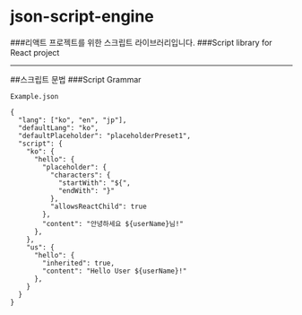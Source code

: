# json-script-engine
###리액트 프로젝트를 위한 스크립트 라이브러리입니다.
###Script library for React project

---
##스크립트 문법
###Script Grammar

`Example.json`
```json5
{
  "lang": ["ko", "en", "jp"],
  "defaultLang": "ko",
  "defaultPlaceholder": "placeholderPreset1",
  "script": {
    "ko": {
      "hello": {
        "placeholder": {
          "characters": {
            "startWith": "${",
            "endWith": "}"
          },
          "allowsReactChild": true
        },
        "content": "안녕하세요 ${userName}님!"
      },
    },
    "us": {
      "hello": {
        "inherited": true,
        "content": "Hello User ${userName}!"
      },
    }
  }
}
```
